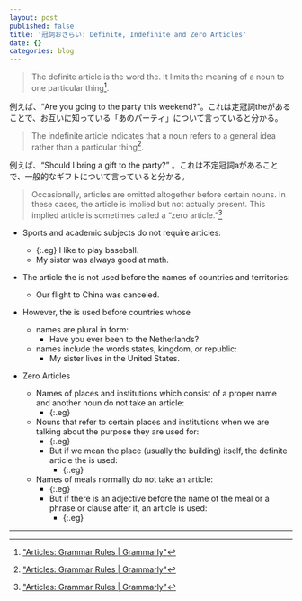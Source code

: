 ```yaml
---
layout: post
published: false
title: '冠詞おさらい: Definite, Indefinite and Zero Articles'
date: {}
categories: blog
---
```



> The definite article is the word the. It limits the meaning of a noun to one particular thing[^1].

例えば、“Are you going to the party this weekend?”。これは定冠詞theがあることで、お互いに知っている「あのパーティ」について言っていると分かる。

> The indefinite article indicates that a noun refers to a general idea rather than a 
particular thing[^1]. 

例えば、“Should I bring a gift to the party?” 。これは不定冠詞aがあることで、一般的なギフトについて言っていると分かる。

> Occasionally, articles are omitted altogether before certain nouns. In these cases, the article is implied but not actually present. This implied article is sometimes called a “zero article.”[^1]

+ Sports and academic subjects do not require articles:
    + {:.eg} I like to play baseball.
    + My sister was always good at math.
+ The article the is not used before the names of countries and territories:
    + Our flight to China was canceled.
+ However, the is used before countries whose
    + names are plural in form:
        + Have you ever been to the Netherlands?
    + names include the words states, kingdom, or republic:
        + My sister lives in the United States.

+ Zero Articles
    + Names of places and institutions which consist of a proper name and another noun do not take an article:
        + {:.eg} 
    + Nouns that refer to certain places and institutions when we are talking about the purpose they are used for:
        + {:.eg}
        + But if we mean the place (usually the building) itself, the definite article the is used:
            + {:.eg}
    + Names of meals normally do not take an article:
        + {:.eg}
        + But if there is an adjective before the name of the meal or a phrase or clause after it, an article is used:
            + {:.eg}

---
[^1]: ["Articles: Grammar Rules | Grammarly"](https://www.grammarly.com/blog/articles/)
